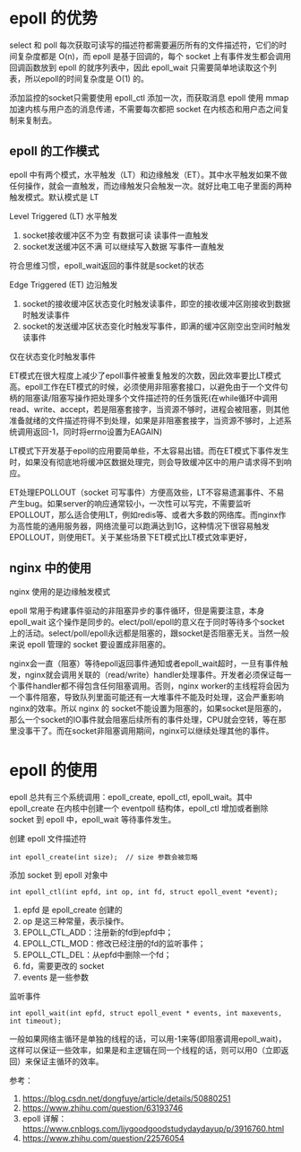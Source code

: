 # epoll 的优势

<!--
ID: c57a3e32-61e2-4770-a561-a70a370d6ead
Status: publish
Date: 2018-04-04T05:15:00
Modified: 2020-05-16T11:32:22
wp_id: 417
-->

select 和 poll 每次获取可读写的描述符都需要遍历所有的文件描述符，它们的时间复杂度都是 O(n)，而 epoll 是基于回调的，每个 socket 上有事件发生都会调用回调函数放到 epoll 的就序列表中，因此 epoll_wait 只需要简单地读取这个列表，所以epoll的时间复杂度是 O(1) 的。

添加监控的socket只需要使用 epoll_ctl 添加一次，而获取消息 epoll 使用 mmap 加速内核与用户态的消息传递，不需要每次都把 socket 在内核态和用户态之间复制来复制去。

## epoll 的工作模式

epoll 中有两个模式，水平触发（LT）和边缘触发（ET）。其中水平触发如果不做任何操作，就会一直触发，而边缘触发只会触发一次。就好比电工电子里面的两种触发模式。默认模式是 LT

Level Triggered (LT) 水平触发

1. socket接收缓冲区不为空 有数据可读 读事件一直触发
2. socket发送缓冲区不满 可以继续写入数据 写事件一直触发

符合思维习惯，epoll_wait返回的事件就是socket的状态

Edge Triggered (ET) 边沿触发

1. socket的接收缓冲区状态变化时触发读事件，即空的接收缓冲区刚接收到数据时触发读事件
2. socket的发送缓冲区状态变化时触发写事件，即满的缓冲区刚空出空间时触发读事件

仅在状态变化时触发事件

ET模式在很大程度上减少了epoll事件被重复触发的次数，因此效率要比LT模式高。epoll工作在ET模式的时候，必须使用非阻塞套接口，以避免由于一个文件句柄的阻塞读/阻塞写操作把处理多个文件描述符的任务饿死(在while循环中调用read、write、accept，若是阻塞套接字，当资源不够时，进程会被阻塞，则其他准备就绪的文件描述符得不到处理，如果是非阻塞套接字，当资源不够时，上述系统调用返回-1，同时将errno设置为EAGAIN)

LT模式下开发基于epoll的应用要简单些，不太容易出错。而在ET模式下事件发生时，如果没有彻底地将缓冲区数据处理完，则会导致缓冲区中的用户请求得不到响应。

ET处理EPOLLOUT（socket 可写事件）方便高效些，LT不容易遗漏事件、不易产生bug。如果server的响应通常较小，一次性可以写完，不需要监听EPOLLOUT，那么适合使用LT，例如redis等、或者大多数的网络库。而nginx作为高性能的通用服务器，网络流量可以跑满达到1G，这种情况下很容易触发EPOLLOUT，则使用ET。关于某些场景下ET模式比LT模式效率更好，

## nginx 中的使用

nginx 使用的是边缘触发模式

epoll 常用于构建事件驱动的非阻塞异步的事件循环，但是需要注意，本身 epoll_wait 这个操作是同步的。elect/poll/epoll的意义在于同时等待多个socket上的活动。select/poll/epoll永远都是阻塞的，跟socket是否阻塞无关。当然一般来说 epoll 管理的 socket 要设置成非阻塞的。

nginx会一直（阻塞）等待epoll返回事件通知或者epoll_wait超时，一旦有事件触发，nginx就会调用关联的（read/write）handler处理事件。开发者必须保证每一个事件handler都不得包含任何阻塞调用。否则，nginx worker的主线程将会因为一个事件阻塞，导致队列里面可能还有一大堆事件不能及时处理，这会严重影响nginx的效率。所以 nginx 的 socket不能设置为阻塞的，如果socket是阻塞的，那么一个socket的IO事件就会阻塞后续所有的事件处理，CPU就会空转，等在那里没事干了。而在socket非阻塞调用期间，nginx可以继续处理其他的事件。


# epoll 的使用

epoll 总共有三个系统调用：epoll_create, epoll_ctl, epoll_wait。其中 epoll_create 在内核中创建一个 eventpoll 结构体，epoll_ctl 增加或者删除 socket 到 epoll 中，epoll_wait 等待事件发生。


创建 epoll 文件描述符
```
int epoll_create(int size);  // size 参数会被忽略
```

添加 socket 到 epoll 对象中

```
int epoll_ctl(int epfd, int op, int fd, struct epoll_event *event);
```

1. epfd 是 epoll_create 创建的
2. op 是这三种常量，表示操作。
  1. EPOLL_CTL_ADD：注册新的fd到epfd中；
  2. EPOLL_CTL_MOD：修改已经注册的fd的监听事件；
  3. EPOLL_CTL_DEL：从epfd中删除一个fd；
3. fd，需要更改的 socket
4. events 是一些参数

监听事件

```
int epoll_wait(int epfd, struct epoll_event * events, int maxevents, int timeout);
```
一般如果网络主循环是单独的线程的话，可以用-1来等(即阻塞调用epoll_wait)，这样可以保证一些效率，如果是和主逻辑在同一个线程的话，则可以用0（立即返回）来保证主循环的效率。

参考：

1. https://blog.csdn.net/dongfuye/article/details/50880251
2. https://www.zhihu.com/question/63193746
3. epoll 详解：https://www.cnblogs.com/ljygoodgoodstudydaydayup/p/3916760.html
4. https://www.zhihu.com/question/22576054